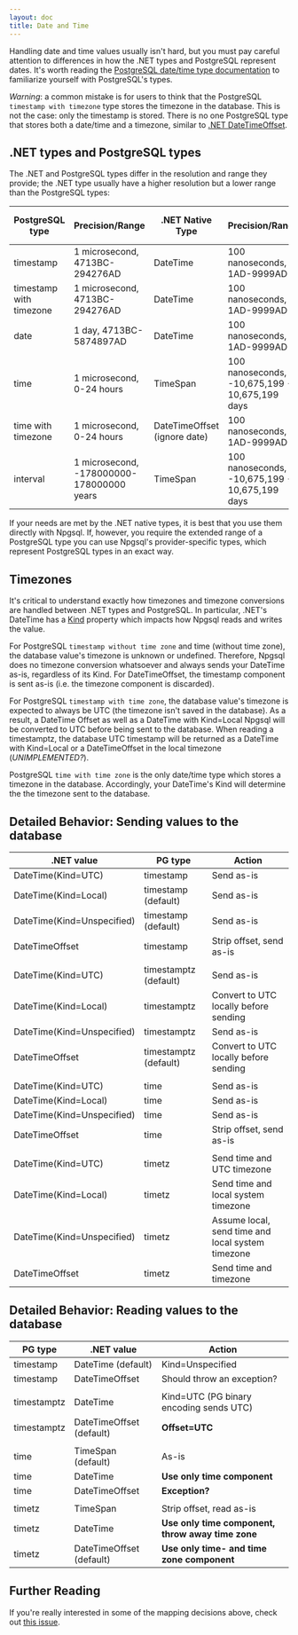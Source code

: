 ```yaml
---
layout: doc
title: Date and Time
---
```


Handling date and time values usually isn't hard, but you must pay careful attention to differences in how the .NET types and PostgreSQL represent dates.
It's worth reading the [PostgreSQL date/time type documentation](http://www.postgresql.org/docs/current/static/datatype-datetime.html) to familiarize
yourself with PostgreSQL's types.

*Warning*: a common mistake is for users to think that the PostgreSQL `timestamp with timezone` type stores the timezone in the database.
This is not the case: only the timestamp is stored. There is no one PostgreSQL type that stores both a date/time and a timezone,
similar to [.NET DateTimeOffset](https://msdn.microsoft.com/en-us/library/system.datetimeoffset(v=vs.110).aspx).

## .NET types and PostgreSQL types

The .NET and PostgreSQL types differ in the resolution and range they provide;
the .NET type usually have a higher resolution but a lower range than the PostgreSQL types:

PostgreSQL type         | Precision/Range                           | .NET Native Type             | Precision/Range                                | Npgsql .NET Provider-Specific Type
------------------------|-------------------------------------------|------------------------------|------------------------------------------------|-----------------------------------
timestamp               | 1 microsecond, 4713BC-294276AD            | DateTime                     | 100 nanoseconds, 1AD-9999AD                    | NpgsqlDateTime
timestamp with timezone | 1 microsecond, 4713BC-294276AD            | DateTime                     | 100 nanoseconds, 1AD-9999AD                    | NpgsqlDateTime
date                    | 1 day, 4713BC-5874897AD                   | DateTime                     | 100 nanoseconds, 1AD-9999AD                    | NpgsqlDate
time                    | 1 microsecond, 0-24 hours                 | TimeSpan                     | 100 nanoseconds, -10,675,199 - 10,675,199 days | N/A
time with timezone      | 1 microsecond, 0-24 hours                 | DateTimeOffset (ignore date) | 100 nanoseconds, 1AD-9999AD                    | N/A
interval                | 1 microsecond, -178000000-178000000 years | TimeSpan                     | 100 nanoseconds, -10,675,199 - 10,675,199 days | NpgsqlTimeSpan

If your needs are met by the .NET native types, it is best that you use them directly with Npgsql.
If, however, you require the extended range of a PostgreSQL type you can use Npgsql's provider-specific types, which represent PostgreSQL types in an exact way.

## Timezones

It's critical to understand exactly how timezones and timezone conversions are handled between .NET types and PostgreSQL.
In particular, .NET's DateTime has a [Kind](https://msdn.microsoft.com/en-us/library/system.datetime.kind(v=vs.110).aspx) property which impacts how
Npgsql reads and writes the value.

For PostgreSQL `timestamp without time zone` and time (without time zone), the database value's timezone is unknown or undefined.
Therefore, Npgsql does no timezone conversion whatsoever and always sends your DateTime as-is, regardless of its Kind.
For DateTimeOffset, the timestamp component is sent as-is (i.e. the timezone component is discarded).

For PostgreSQL `timestamp with time zone`, the database value's timezone is expected to always be UTC (the timezone isn't saved in the database).
As a result, a DateTime Offset as well as a DateTime with Kind=Local Npgsql will be converted to UTC before being sent to the database.
When reading a timestamptz, the database UTC timestamp will be returned as a DateTime with Kind=Local or a DateTimeOffset in the local timezone (*UNIMPLEMENTED?*).

PostgreSQL `time with time zone` is the only date/time type which stores a timezone in the database.
Accordingly, your DateTime's Kind will determine the the timezone sent to the database.

## Detailed Behavior: Sending values to the database

.NET value                 | PG type               | Action
---------------------------|-----------------------|--------------------------------------------------
DateTime(Kind=UTC)         | timestamp             | Send as-is
DateTime(Kind=Local)       | timestamp (default)   | Send as-is
DateTime(Kind=Unspecified) | timestamp (default)   | Send as-is
DateTimeOffset             | timestamp             | Strip offset, send as-is
                           |                       |
DateTime(Kind=UTC)         | timestamptz (default) | Send as-is
DateTime(Kind=Local)       | timestamptz           | Convert to UTC locally before sending
DateTime(Kind=Unspecified) | timestamptz           | Send as-is
DateTimeOffset             | timestamptz (default) | Convert to UTC locally before sending
                           |                       |
DateTime(Kind=UTC)         | time                  | Send as-is
DateTime(Kind=Local)       | time                  | Send as-is
DateTime(Kind=Unspecified) | time                  | Send as-is
DateTimeOffset             | time                  | Strip offset, send as-is
                           |                       |
DateTime(Kind=UTC)         | timetz                | Send time and UTC timezone
DateTime(Kind=Local)       | timetz                | Send time and local system timezone
DateTime(Kind=Unspecified) | timetz                | Assume local, send time and local system timezone
DateTimeOffset             | timetz                | Send time and timezone

## Detailed Behavior: Reading values to the database

PG type     | .NET value               | Action
------------|--------------------------|--------------------------------------------------
timestamp   | DateTime (default)       | Kind=Unspecified
timestamp   | DateTimeOffset           | Should throw an exception?
            |                          |
timestamptz | DateTime                 | Kind=UTC (PG binary encoding sends UTC)
timestamptz | DateTimeOffset (default) | **Offset=UTC**
            |                          |
time        | TimeSpan (default)       | As-is
time        | DateTime                 | **Use only time component**
time        | DateTimeOffset           | **Exception?**
            |                          |
timetz      | TimeSpan                 | Strip offset, read as-is
timetz      | DateTime                 | **Use only time component, throw away time zone**
timetz      | DateTimeOffset (default) | **Use only time- and time zone component**

## Further Reading

If you're really interested in some of the mapping decisions above, check out [this issue](https://github.com/npgsql/npgsql/issues/347).

